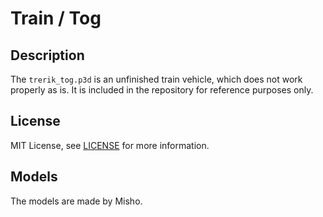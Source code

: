 # Train / Tog

## Description

The `trerik_tog.p3d` is an unfinished train vehicle, which does not work properly as is. It is included in the repository for reference purposes only.

## License

MIT License, see [LICENSE](LICENSE) for more information.

## Models

The models are made by Misho.
